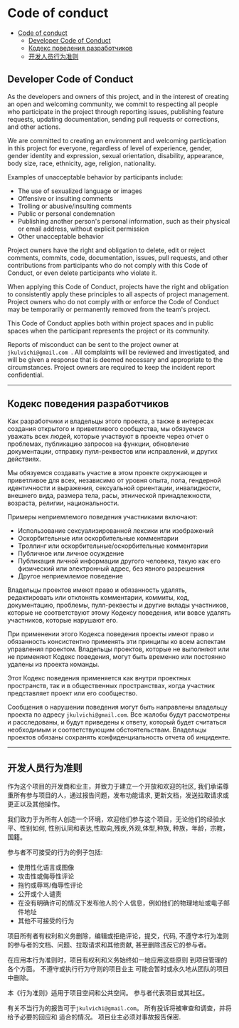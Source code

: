 # Code of conduct

- [Code of conduct](#code-of-conduct)
  - [Developer Code of Conduct](#developer-code-of-conduct)
  - [Кодекс поведения разработчиков](#кодекс-поведения-разработчиков)
  - [开发人员行为准则](#开发人员行为准则)

## Developer Code of Conduct

As the developers and owners of this project, and in the interest of creating an open and welcoming community,
we commit to respecting all people who participate in the project through reporting issues, publishing feature requests,
updating documentation, sending pull requests or corrections, and other actions.

We are committed to creating an environment and welcoming participation in this project for everyone, regardless of level of experience, gender,
gender identity and expression, sexual orientation, disability, appearance, body size, race,
ethnicity, age, religion, nationality.

Examples of unacceptable behavior by participants include:

- The use of sexualized language or images
- Offensive or insulting comments
- Trolling or abusive/insulting comments
- Public or personal condemnation
- Publishing another person's personal information, such as their physical or email address, without explicit permission
- Other unacceptable behavior

Project owners have the right and obligation to delete, edit or reject comments, commits, code,
documentation, issues, pull requests, and other contributions from participants who do not comply with this Code of Conduct,
or even delete participants who violate it.

When applying this Code of Conduct, projects have the right and obligation to consistently apply these principles
to all aspects of project management. Project owners who do not comply with or enforce the Code of Conduct
may be temporarily or permanently removed from the team's project.

This Code of Conduct applies both within project spaces and in public spaces when
the participant represents the project or its community.

Reports of misconduct can be sent to the project owner at `jkulvichi@gmail.com `.
All complaints will be reviewed and investigated, and will be given a response that is deemed necessary and
appropriate to the circumstances. Project owners are required to keep the incident report confidential.

-----

## Кодекс поведения разработчиков

Как разработчики и владельцы этого проекта, а также в интересах создания открытого и приветливого сообщества,
мы обязуемся уважать всех людей, которые участвуют в проекте через отчет о проблемах, публикацию запросов на функции,
обновление документации, отправку пулл-реквестов или исправлений, и других действиях.

Мы обязуемся создавать участие в этом проекте окружающее и приветливое для всех, независимо от уровня опыта, пола,
гендерной идентичности и выражения, сексуальной ориентации, инвалидности, внешнего вида, размера тела, расы,
этнической принадлежности, возраста, религии, национальности.

Примеры неприемлемого поведения участниками включают:

- Использование сексуализированной лексики или изображений
- Оскорбительные или оскорбительные комментарии
- Троллинг или оскорбительные/оскорбительные комментарии
- Публичное или личное осуждение
- Публикация личной информации другого человека, такую как его физический или электронный адрес, без явного разрешения
- Другое неприемлемое поведение

Владельцы проектов имеют право и обязанность удалять, редактировать или отклонять комментарии, коммиты, код,
документацию, проблемы, пулл-реквесты и другие вклады участников, которые не соответствуют этому Кодексу поведения,
или вовсе удалять участников, которые нарушают его.

При применении этого Кодекса поведения проекты имеют право и обязанность консистентно применять эти принципы
ко всем аспектам управления проектом. Владельцы проектов, которые не выполняют или не применяют Кодекс поведения,
могут быть временно или постоянно удалены из проекта команды.

Этот Кодекс поведения применяется как внутри проектных пространств, так и в общественных пространствах, когда
участник представляет проект или его сообщество.

Сообщения о нарушении поведения могут быть направлены владельцу проекта по адресу `jkulvichi@gmail.com`.
Все жалобы будут рассмотрены и расследованы, и будут приведены к ответу, который будет считаться необходимым и
соответствующим обстоятельствам. Владельцы проектов обязаны сохранять конфиденциальность отчета об инциденте.

-----

## 开发人员行为准则

作为这个项目的开发商和业主，并致力于建立一个开放和欢迎的社区,
我们承诺尊重所有参与项目的人，通过报告问题，发布功能请求,
更新文档，发送拉取请求或更正以及其他操作。

我们致力于为所有人创造一个环境，欢迎他们参与这个项目，无论他们的经验水平、性别如何,
性别认同和表达,性取向,残疾,外观,体型,种族,
种族，年龄，宗教，国籍。

参与者不可接受的行为的例子包括:

- 使用性化语言或图像
- 攻击性或侮辱性评论
- 拖钓或辱骂/侮辱性评论
- 公开或个人谴责
- 在没有明确许可的情况下发布他人的个人信息，例如他们的物理地址或电子邮件地址
- 其他不可接受的行为

项目所有者有权利和义务删除，编辑或拒绝评论，提交，代码,
不遵守本行为准则的参与者的文档、问题、拉取请求和其他贡献,
甚至删除违反它的参与者。

在应用本行为准则时，项目有权利和义务始终如一地应用这些原则
到项目管理的各个方面。 不遵守或执行行为守则的项目业主
可能会暂时或永久地从团队的项目中删除。

本《行为准则》适用于项目空间和公共空间。
参与者代表项目或其社区。

有关不当行为的报告可于`jkulvichi@gmail.com`。
所有投诉将被审查和调查，并将给予必要的回应和
适合的情况。 项目业主必须对事故报告保密.
